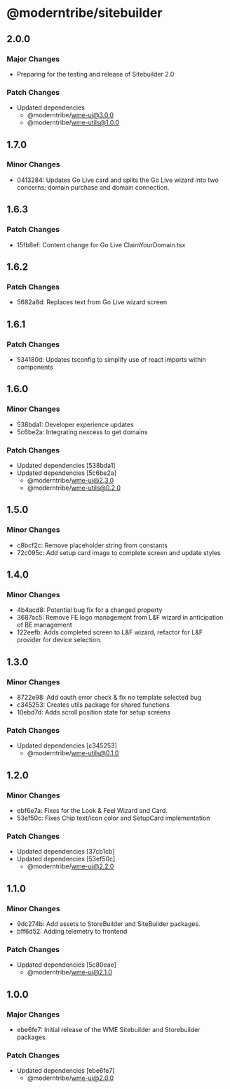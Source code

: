 # @moderntribe/sitebuilder

## 2.0.0

### Major Changes

- Preparing for the testing and release of Sitebuilder 2.0

### Patch Changes

- Updated dependencies
  - @moderntribe/wme-ui@3.0.0
  - @moderntribe/wme-utils@1.0.0

## 1.7.0

### Minor Changes

- 0413284: Updates Go Live card and splits the Go Live wizard into two concerns: domain purchase and domain connection.

## 1.6.3

### Patch Changes

- 15fb8ef: Content change for Go Live ClaimYourDomain.tsx

## 1.6.2

### Patch Changes

- 5682a8d: Replaces text from Go Live wizard screen

## 1.6.1

### Patch Changes

- 534180d: Updates tsconfig to simplify use of react imports within components

## 1.6.0

### Minor Changes

- 538bda1: Developer experience updates
- 5c6be2a: Integrating nexcess to get domains

### Patch Changes

- Updated dependencies [538bda1]
- Updated dependencies [5c6be2a]
  - @moderntribe/wme-ui@2.3.0
  - @moderntribe/wme-utils@0.2.0

## 1.5.0

### Minor Changes

- c8bcf2c: Remove placeholder string from constants
- 72c095c: Add setup card image to complete screen and update styles

## 1.4.0

### Minor Changes

- 4b4acd8: Potential bug fix for a changed property
- 3687ac5: Remove FE logo management from L&F wizard in anticipation of BE management
- 122eefb: Adds completed screen to L&F wizard, refactor for L&F provider for device selection.

## 1.3.0

### Minor Changes

- 8722e98: Add oauth error check & fix no template selected bug
- c345253: Creates utils package for shared functions
- 10ebd7d: Adds scroll position state for setup screens

### Patch Changes

- Updated dependencies [c345253]
  - @moderntribe/wme-utils@0.1.0

## 1.2.0

### Minor Changes

- ebf6e7a: Fixes for the Look & Feel Wizard and Card.
- 53ef50c: Fixes Chip text/icon color and SetupCard implementation

### Patch Changes

- Updated dependencies [37cb1cb]
- Updated dependencies [53ef50c]
  - @moderntribe/wme-ui@2.2.0

## 1.1.0

### Minor Changes

- 9dc274b: Add assets to StoreBuilder and SiteBuilder packages.
- bff6d52: Adding telemetry to frontend

### Patch Changes

- Updated dependencies [5c80eae]
  - @moderntribe/wme-ui@2.1.0

## 1.0.0

### Major Changes

- ebe6fe7: Initial release of the WME Sitebuilder and Storebuilder packages.

### Patch Changes

- Updated dependencies [ebe6fe7]
  - @moderntribe/wme-ui@2.0.0
